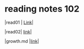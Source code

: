 # reading notes 102 
|read01 | [Link](https://talhajjaj.github.io/reading-notes/read01)|

|read02| [link](https://talhajjaj.github.io/reading-notes/read02)|

|growth.md |[link](https://talhajjaj.github.io/reading-notes/growth)|
